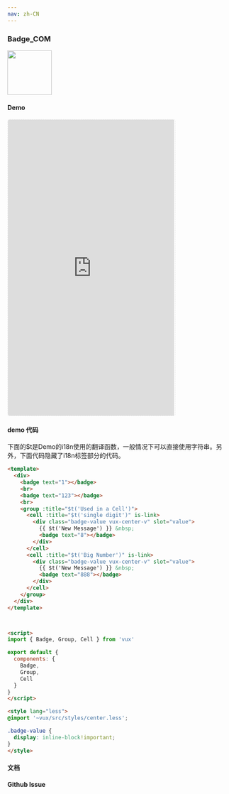 ```yaml
---
nav: zh-CN
---
```



### Badge_COM

<img width="100" src="http://qr.topscan.com/api.php?text=http%3A%2F%2Fvux.li%2Fdemos%2Fv2%2F%23%2Fcomponent%2Fbadge"/>

#### Demo

 <div style="width:377px;height:667px;display:inline-block;border:1px dashed #ececec;border-radius:5px;overflow:hidden;">
   <iframe src="http://vux.li/demos/v2/#/component/badge" width="375" height="667" border="0" frameborder="0"></iframe>
 </div>

#### demo 代码

<p class="tip">下面的$t是Demo的i18n使用的翻译函数，一般情况下可以直接使用字符串。另外，下面代码隐藏了i18n标签部分的代码。</p>

``` html
<template>
  <div>
    <badge text="1"></badge>
    <br>
    <badge text="123"></badge>
    <br>
    <group :title="$t('Used in a Cell')">
      <cell :title="$t('single digit')" is-link>
        <div class="badge-value vux-center-v" slot="value">
          {{ $t('New Message') }} &nbsp;
          <badge text="8"></badge>
        </div>
      </cell>
      <cell :title="$t('Big Number')" is-link>
        <div class="badge-value vux-center-v" slot="value">
          {{ $t('New Message') }} &nbsp;
          <badge text="888"></badge>
        </div>
      </cell>
    </group>
  </div>
</template>



<script>
import { Badge, Group, Cell } from 'vux'

export default {
  components: {
    Badge,
    Group,
    Cell
  }
}
</script>

<style lang="less">
@import '~vux/src/styles/center.less';

.badge-value {
  display: inline-block!important;
}
</style>

```
#### 文档

#### Github Issue